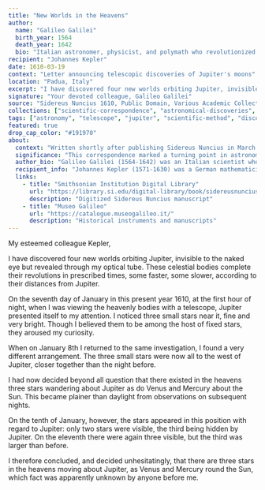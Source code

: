 ```yaml
---
title: "New Worlds in the Heavens"
author:
  name: "Galileo Galilei"
  birth_year: 1564
  death_year: 1642
  bio: "Italian astronomer, physicist, and polymath who revolutionized our understanding of the cosmos"
recipient: "Johannes Kepler"
date: 1610-03-19
context: "Letter announcing telescopic discoveries of Jupiter's moons"
location: "Padua, Italy"
excerpt: "I have discovered four new worlds orbiting Jupiter, invisible to the naked eye but revealed through my optical tube. These celestial bodies complete their revolutions in prescribed times."
signature: "Your devoted colleague, Galileo Galilei"
source: "Sidereus Nuncius 1610, Public Domain, Various Academic Collections"
collections: ["scientific-correspondence", "astronomical-discoveries", "renaissance-science"]
tags: ["astronomy", "telescope", "jupiter", "scientific-method", "discovery", "renaissance"]
featured: true
drop_cap_color: "#191970"
about:
  context: "Written shortly after publishing Sidereus Nuncius in March 1610, announcing his telescopic discoveries that challenged the geocentric worldview."
  significance: "This correspondence marked a turning point in astronomy, providing the first observational evidence that not everything orbited Earth."
  author_bio: "Galileo Galilei (1564-1642) was an Italian scientist whose telescopic observations revolutionized astronomy and whose advocacy for heliocentrism led to conflict with the Catholic Church."
  recipient_info: "Johannes Kepler (1571-1630) was a German mathematician and astronomer who strongly supported Galileo's discoveries and developed laws of planetary motion."
  links:
    - title: "Smithsonian Institution Digital Library"
      url: "https://library.si.edu/digital-library/book/sidereusnuncius00gali"
      description: "Digitized Sidereus Nuncius manuscript"
    - title: "Museo Galileo"
      url: "https://catalogue.museogalileo.it/"
      description: "Historical instruments and manuscripts"
---
```


My esteemed colleague Kepler,

I have discovered four new worlds orbiting Jupiter, invisible to the naked eye but revealed through my optical tube. These celestial bodies complete their revolutions in prescribed times, some faster, some slower, according to their distances from Jupiter.

On the seventh day of January in this present year 1610, at the first hour of night, when I was viewing the heavenly bodies with a telescope, Jupiter presented itself to my attention. I noticed three small stars near it, fine and very bright. Though I believed them to be among the host of fixed stars, they aroused my curiosity.

When on January 8th I returned to the same investigation, I found a very different arrangement. The three small stars were now all to the west of Jupiter, closer together than the night before.

I had now decided beyond all question that there existed in the heavens three stars wandering about Jupiter as do Venus and Mercury about the Sun. This became plainer than daylight from observations on subsequent nights.

On the tenth of January, however, the stars appeared in this position with regard to Jupiter: only two stars were visible, the third being hidden by Jupiter. On the eleventh there were again three visible, but the third was larger than before.

I therefore concluded, and decided unhesitatingly, that there are three stars in the heavens moving about Jupiter, as Venus and Mercury round the Sun, which fact was apparently unknown by anyone before me.